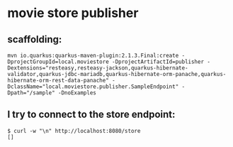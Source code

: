 # movie store publisher

## scaffolding:
```
mvn io.quarkus:quarkus-maven-plugin:2.1.3.Final:create -DprojectGroupId=local.moviestore -DprojectArtifactId=publisher -Dextensions="resteasy,resteasy-jackson,quarkus-hibernate-validator,quarkus-jdbc-mariadb,quarkus-hibernate-orm-panache,quarkus-hibernate-orm-rest-data-panache" -DclassName="local.moviestore.publisher.SampleEndpoint" -Dpath="/sample" -DnoExamples
```

## I try to connect to the store endpoint:
```
$ curl -w "\n" http://localhost:8080/store
[]
```

